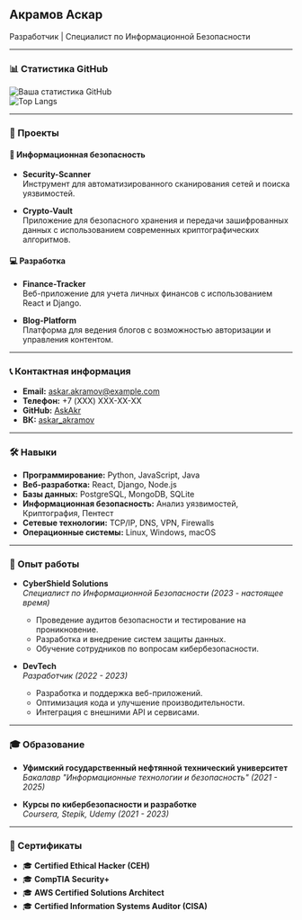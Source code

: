 ## Акрамов Аскар  
Разработчик | Специалист по Информационной Безопасности  

---

### 📊 Статистика GitHub  
![Ваша статистика GitHub](https://github-readme-stats.vercel.app/api?username=AskAkr&show_icons=true&theme=radical)  
![Top Langs](https://github-readme-stats.vercel.app/api/top-langs/?username=AskAkr&layout=compact&theme=radical)  

---

### 🚀 Проекты  

#### 🔐 Информационная безопасность  
- **Security-Scanner**  
  Инструмент для автоматизированного сканирования сетей и поиска уязвимостей.  

- **Crypto-Vault**  
  Приложение для безопасного хранения и передачи зашифрованных данных с использованием современных криптографических алгоритмов.  

#### 💻 Разработка  
- **Finance-Tracker**  
  Веб-приложение для учета личных финансов с использованием React и Django.  

- **Blog-Platform**  
  Платформа для ведения блогов с возможностью авторизации и управления контентом.  

---

### 📞 Контактная информация  
- **Email:** askar.akramov@example.com  
- **Телефон:** +7 (XXX) XXX-XX-XX  
- **GitHub:** [AskAkr](https://github.com/AskAkr)  
- **ВК:** [askar_akramov](https://vk.com/askar_akramov)  

---

### 🛠️ Навыки  
- **Программирование:** Python, JavaScript, Java  
- **Веб-разработка:** React, Django, Node.js  
- **Базы данных:** PostgreSQL, MongoDB, SQLite  
- **Информационная безопасность:** Анализ уязвимостей, Криптография, Пентест  
- **Сетевые технологии:** TCP/IP, DNS, VPN, Firewalls  
- **Операционные системы:** Linux, Windows, macOS  

---

### 💼 Опыт работы  
- **CyberShield Solutions**  
  *Специалист по Информационной Безопасности (2023 - настоящее время)*  
  - Проведение аудитов безопасности и тестирование на проникновение.  
  - Разработка и внедрение систем защиты данных.  
  - Обучение сотрудников по вопросам кибербезопасности.  

- **DevTech**  
  *Разработчик (2022 - 2023)*  
  - Разработка и поддержка веб-приложений.  
  - Оптимизация кода и улучшение производительности.  
  - Интеграция с внешними API и сервисами.  

---

### 🎓 Образование  
- **Уфимский государственный нефтянной технический университет**  
  *Бакалавр "Информационные технологии и безопасность" (2021 - 2025)*  

- **Курсы по кибербезопасности и разработке**  
  *Coursera, Stepik, Udemy (2021 - 2023)*  

---

### 📜 Сертификаты  
- 🎓 **Certified Ethical Hacker (CEH)**  
- 🎓 **CompTIA Security+**  
- 🎓 **AWS Certified Solutions Architect**  
- 🎓 **Certified Information Systems Auditor (CISA)**  
